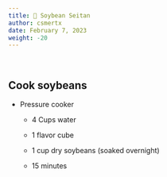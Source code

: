 ```yaml
---
title: 🍲 Soybean Seitan
author: csmertx
date: February 7, 2023
weight: -20
---
```


<br />

## Cook soybeans

- Pressure cooker
    
    - 4 Cups water
    
    - 1 flavor cube
    
    - 1 cup dry soybeans (soaked overnight)
    
    - 15 minutes
